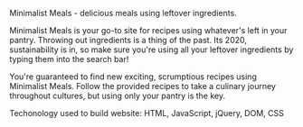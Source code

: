 Minimalist Meals - delicious meals using leftover ingredients.

Minimalist Meals is your go-to site for recipes using whatever's left in your pantry. Throwing out ingredients is a thing of the past. Its 2020, sustainability is in, so make sure you're using all your leftover ingredients by typing them into the search bar! 

You're guaranteed to find new exciting, scrumptious recipes using Minimalist Meals. Follow the provided recipes to take a culinary journey throughout cultures, but using only your pantry is the key. 

Techonology used to build website:
HTML, JavaScript, jQuery, DOM, CSS
